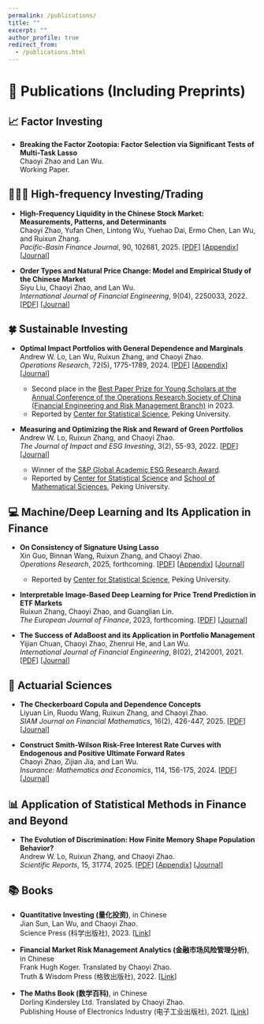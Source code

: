 ```yaml
---
permalink: /publications/
title: ""
excerpt: ""
author_profile: true
redirect_from: 
  - /publications.html
---
```


# 📝 Publications (Including Preprints)

## 📈 Factor Investing

- **Breaking the Factor Zootopia: Factor Selection via Significant Tests of Multi-Task Lasso**  
  Chaoyi Zhao and Lan Wu.  
  Working Paper. 


## 👩🏽‍💻 High-frequency Investing/Trading

- **High-Frequency Liquidity in the Chinese Stock Market: Measurements, Patterns, and Determinants**  
  Chaoyi Zhao, Yufan Chen, Lintong Wu, Yuehao Dai, Ermo Chen, Lan Wu, and Ruixun Zhang.  
  *Pacific-Basin Finance Journal*, 90, 102681, 2025. [[PDF](/publication/2025_PBFJ_Liquidity.pdf)] [[Appendix](/publication/2025_PBFJ_Liquidity_Appendix.pdf)] [[Journal](https://www.sciencedirect.com/science/article/pii/S0927538X25000186)]

- **Order Types and Natural Price Change: Model and Empirical Study of the Chinese Market**  
  Siyu Liu, Chaoyi Zhao, and Lan Wu.  
  *International Journal of Financial Engineering*, 9(04), 2250033, 2022. [[PDF](/publication/2022_IJFE_NPC.pdf)] [[Journal](https://www.worldscientific.com/doi/abs/10.1142/S2424786322500335)]


## 🍀 Sustainable Investing

- **Optimal Impact Portfolios with General Dependence and Marginals**  
  Andrew W. Lo, Lan Wu, Ruixun Zhang, and Chaoyi Zhao.  
  *Operations Research*, 72(5), 1775-1789, 2024. [[PDF](/publication/2024_OR_Induced_Order_Statistics.pdf)] [[Appendix](https://zhaochaoyi.github.io/publication/2024_OR_Induced_Order_Statistics_Appendix.pdf)] [[Journal](https://pubsonline.informs.org/doi/abs/10.1287/opre.2023.0400)]
  + Second place in the [Best Paper Prize for Young Scholars at the Annual Conference of the Operations Research Society of China (Financial Engineering and Risk Management Branch)](https://www.stat-center.pku.edu.cn/en/Events/news_en/1365174.htm) in 2023.
  + Reported by [Center for Statistical Science](https://www.stat-center.pku.edu.cn/xwdt/zxxw/1375261.htm), Peking University.

- **Measuring and Optimizing the Risk and Reward of Green Portfolios**  
  Andrew W. Lo, Ruixun Zhang, and Chaoyi Zhao.  
  *The Journal of Impact and ESG Investing*, 3(2), 55-93, 2022.  [[PDF](/publication/2022_JESG_Carbon.pdf)] [[Journal](https://jesg.pm-research.com/content/early/2022/11/05/jesg.2022.1.062)]  
  + Winner of the [S&P Global Academic ESG Research Award](https://www.pm-research.com/SPGlobal-ESGAward).  
  + Reported by [Center for Statistical Science](https://www.stat-center.pku.edu.cn/xwdt/zxxw/1363706.htm) and [School of Mathematical Sciences](https://www.math.pku.edu.cn/xyxw/145612.htm), Peking University.

## 💻 Machine/Deep Learning and Its Application in Finance

- **On Consistency of Signature Using Lasso**  
  Xin Guo, Binnan Wang, Ruixun Zhang, and Chaoyi Zhao.  
  *Operations Research*, 2025, forthcoming. [[PDF](/publication/2025_OR_Signature.pdf)] [[Appendix](/publication/2025_OR_Signature_Appendix.pdf)] [[Journal](https://pubsonline.informs.org/doi/abs/10.1287/opre.2024.1133)]
  + Reported by [Center for Statistical Science](https://mp.weixin.qq.com/s/1xAbK-xLOPiseJ3hmmez3Q), Peking University.

- **Interpretable Image-Based Deep Learning for Price Trend Prediction in ETF Markets**  
  Ruixun Zhang, Chaoyi Zhao, and Guanglian Lin.  
  *The European Journal of Finance*, 2023, forthcoming. [[PDF](/publication/2023_EJF_ImageML.pdf)] [[Journal](https://www.tandfonline.com/doi/full/10.1080/1351847X.2023.2275567)]

- **The Success of AdaBoost and its Application in Portfolio Management**  
  Yijian Chuan, Chaoyi Zhao, Zhenrui He, and Lan Wu.  
  *International Journal of Financial Engineering*, 8(02), 2142001, 2021. [[PDF](/publication/2021_IJFE_AdaBoost.pdf)] [[Journal](https://www.worldscientific.com/doi/abs/10.1142/S2424786321420019)] 


## 🧓 Actuarial Sciences


- **The Checkerboard Copula and Dependence Concepts**  
  Liyuan Lin, Ruodu Wang, Ruixun Zhang, and Chaoyi Zhao.  
  *SIAM Journal on Financial Mathematics*, 16(2), 426-447, 2025. [[PDF](/publication/2025_SIAM_Checkerboard.pdf)] [[Journal](https://epubs.siam.org/doi/10.1137/24M1656645)]

- **Construct Smith-Wilson Risk-Free Interest Rate Curves with Endogenous and Positive Ultimate Forward Rates**  
  Chaoyi Zhao, Zijian Jia, and Lan Wu.  
  *Insurance: Mathematics and Economics*, 114, 156-175, 2024. [[PDF](/publication/2024_IME_SW.pdf)] [[Journal](https://doi.org/10.1016/j.insmatheco.2023.11.003)] 


## 📊 Application of Statistical Methods in Finance and Beyond

- **The Evolution of Discrimination: How Finite Memory Shape Population Behavior?**  
  Andrew W. Lo, Ruixun Zhang, and Chaoyi Zhao.  
  *Scientific Reports*, 15, 31774, 2025. [[PDF](/publication/2025_SR_Discrimination.pdf)] [[Appendix](/publication/2025_SR_Discrimination_Appendix.pdf)] [[Journal](https://www.nature.com/articles/s41598-025-17089-9)]

## 📚 Books

- **Quantitative Investing (量化投资)**, in Chinese  
  Jian Sun, Lan Wu, and Chaoyi Zhao.  
  Science Press (科学出版社), 2023. [[Link](https://www.ecsponline.com/goods.php?id=221941)]

- **Financial Market Risk Management Analytics (金融市场风险管理分析)**, in Chinese  
  Frank Hugh Koger. Translated by Chaoyi Zhao.  
  Truth & Wisdom Press (格致出版社), 2022. [[Link](https://product.dangdang.com/29435368.html)]

- **The Maths Book (数学百科)**, in Chinese  
  Dorling Kindersley Ltd. Translated by Chaoyi Zhao.  
  Publishing House of Electronics Industry (电子工业出版社), 2021. [[Link](https://www.phei.com.cn/module/goods/wssd_content.jsp?bookid=59565)]


